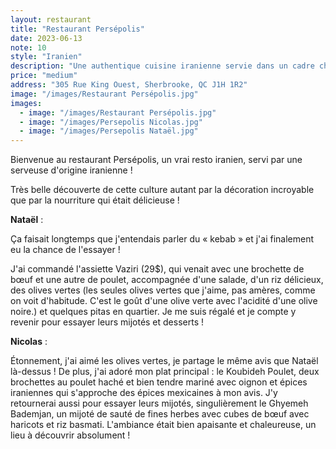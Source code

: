 ```yaml
---
layout: restaurant
title: "Restaurant Persépolis"
date: 2023-06-13
note: 10
style: "Iranien"
description: "Une authentique cuisine iranienne servie dans un cadre chaleureux et décoré avec soin"
price: "medium"
address: "305 Rue King Ouest, Sherbrooke, QC J1H 1R2"
image: "/images/Restaurant Persépolis.jpg"
images:
  - image: "/images/Restaurant Persépolis.jpg"
  - image: "/images/Persepolis Nicolas.jpg"
  - image: "/images/Persepolis Nataël.jpg"
---
```


Bienvenue au restaurant Persépolis, un vrai resto iranien, servi par une serveuse d'origine iranienne !

Très belle découverte de cette culture autant par la décoration incroyable que par la nourriture qui était délicieuse !

**Nataël** :

Ça faisait longtemps que j'entendais parler du « kebab » et j'ai finalement eu la chance de l'essayer !

J'ai commandé l'assiette Vaziri (29$), qui venait avec une brochette de bœuf et une autre de poulet, accompagnée d'une salade, d'un riz délicieux, des olives vertes (les seules olives vertes que j'aime, pas amères, comme on voit d'habitude. C'est le goût d'une olive verte avec l'acidité d'une olive noire.) et quelques pitas en quartier. Je me suis régalé et je compte y revenir pour essayer leurs mijotés et desserts !

**Nicolas** :

Étonnement, j'ai aimé les olives vertes, je partage le même avis que Nataël là-dessus ! De plus, j'ai adoré mon plat principal : le Koubideh Poulet, deux brochettes au poulet haché et bien tendre mariné avec oignon et épices iraniennes qui s'approche des épices mexicaines à mon avis. J'y retournerai aussi pour essayer leurs mijotés, singulièrement le Ghyemeh Bademjan, un mijoté de sauté de fines herbes avec cubes de bœuf avec haricots et riz basmati. L'ambiance était bien apaisante et chaleureuse, un lieu à découvrir absolument ! 
